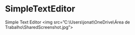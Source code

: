 # SimpleTextEditor
Simple Text Editor
<img src=”C:\Users\jonat\OneDrive\Área de Trabalho\SharedScreenshot.jpg”>
